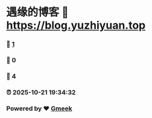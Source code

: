 # 遇缘的博客 :link: https://blog.yuzhiyuan.top
### :page_facing_up: [1](https://blog.yuzhiyuan.top/tag.html) 
### :speech_balloon: 0 
### :hibiscus: 4 
### :alarm_clock: 2025-10-21 19:34:32 
### Powered by :heart: [Gmeek](https://github.com/Meekdai/Gmeek)

